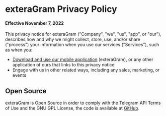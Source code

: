 # exteraGram Privacy Policy

#### Effective November 7, 2022

This privacy notice for exteraGram ("Company", "we", "us", "app", or "our"), describes how and why we might collect,
store, use, and/or share ("process") your information when you use our services ("Services"), such as when you:

- [Download and use our mobile application]() (exteraGram), or any other application of ours that links to this privacy
  notice
- Engage with us in other related ways, including any sales, marketing, or events

## Open Source

exteraGram is Open Source in order to comply with the Telegram API Terms of Use and the GNU GPL License, the code is
available at [GitHub](https://github.com/exteraSquad/exteraGram).